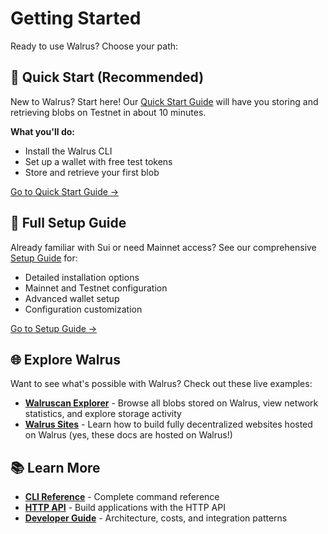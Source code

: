 # Getting Started

Ready to use Walrus? Choose your path:

## 🚀 Quick Start (Recommended)

New to Walrus? Start here! Our [Quick Start Guide](./quickstart.md) will have you storing and retrieving blobs on Testnet in about 10 minutes.

**What you'll do:**
- Install the Walrus CLI
- Set up a wallet with free test tokens
- Store and retrieve your first blob

[Go to Quick Start Guide →](./quickstart.md)

## 📖 Full Setup Guide

Already familiar with Sui or need Mainnet access? See our comprehensive [Setup Guide](./setup.md) for:

- Detailed installation options
- Mainnet and Testnet configuration
- Advanced wallet setup
- Configuration customization

[Go to Setup Guide →](./setup.md)

## 🌐 Explore Walrus

Want to see what's possible with Walrus? Check out these live examples:

- **[Walruscan Explorer](https://walruscan.com)** - Browse all blobs stored on Walrus, view network statistics, and explore storage activity
- **[Walrus Sites](./walrus-sites/intro.md)** - Learn how to build fully decentralized websites hosted on Walrus (yes, these docs are hosted on Walrus!)

## 📚 Learn More

- **[CLI Reference](./client-cli.md)** - Complete command reference
- **[HTTP API](./web-api.md)** - Build applications with the HTTP API
- **[Developer Guide](../dev-guide/dev-guide.md)** - Architecture, costs, and integration patterns
